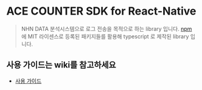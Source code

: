 # ACE COUNTER SDK for React-Native

> NHN DATA 분석시스템으로 로그 전송을 목적으로 하는 library 입니다.
> [npm](https://www.npmjs.com/) 에 MIT 라이센스로 등록된 패키지들를 활용해 typescript 로 제작된 library 입니다.

## 사용 가이드는 wiki를 참고하세요

- [사용 가이드](https://github.com/nhn/acecounter.sdk.react-native/wiki)
